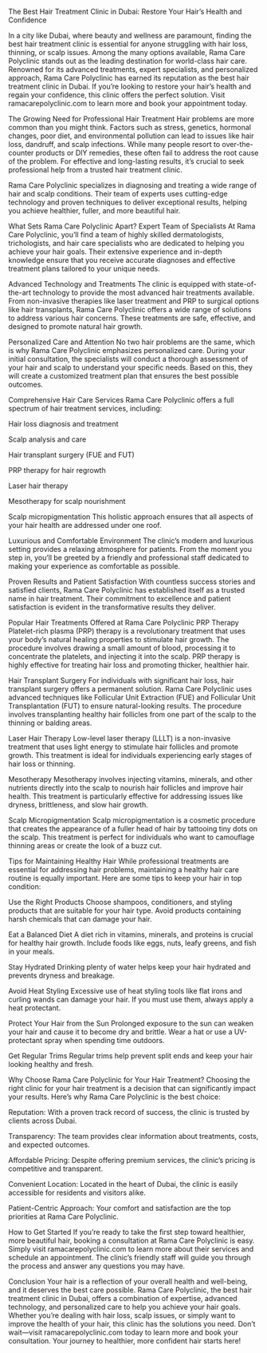 The Best Hair Treatment Clinic in Dubai: Restore Your Hair’s Health and Confidence

In a city like Dubai, where beauty and wellness are paramount, finding the best hair treatment clinic is essential for anyone struggling with hair loss, thinning, or scalp issues. Among the many options available, Rama Care Polyclinic stands out as the leading destination for world-class hair care. Renowned for its advanced treatments, expert specialists, and personalized approach, Rama Care Polyclinic has earned its reputation as the best hair treatment clinic in Dubai. If you’re looking to restore your hair’s health and regain your confidence, this clinic offers the perfect solution. Visit ramacarepolyclinic.com to learn more and book your appointment today.

The Growing Need for Professional Hair Treatment
Hair problems are more common than you might think. Factors such as stress, genetics, hormonal changes, poor diet, and environmental pollution can lead to issues like hair loss, dandruff, and scalp infections. While many people resort to over-the-counter products or DIY remedies, these often fail to address the root cause of the problem. For effective and long-lasting results, it’s crucial to seek professional help from a trusted hair treatment clinic.

Rama Care Polyclinic specializes in diagnosing and treating a wide range of hair and scalp conditions. Their team of experts uses cutting-edge technology and proven techniques to deliver exceptional results, helping you achieve healthier, fuller, and more beautiful hair.

What Sets Rama Care Polyclinic Apart?
Expert Team of Specialists
At Rama Care Polyclinic, you’ll find a team of highly skilled dermatologists, trichologists, and hair care specialists who are dedicated to helping you achieve your hair goals. Their extensive experience and in-depth knowledge ensure that you receive accurate diagnoses and effective treatment plans tailored to your unique needs.

Advanced Technology and Treatments
The clinic is equipped with state-of-the-art technology to provide the most advanced hair treatments available. From non-invasive therapies like laser treatment and PRP to surgical options like hair transplants, Rama Care Polyclinic offers a wide range of solutions to address various hair concerns. These treatments are safe, effective, and designed to promote natural hair growth.

Personalized Care and Attention
No two hair problems are the same, which is why Rama Care Polyclinic emphasizes personalized care. During your initial consultation, the specialists will conduct a thorough assessment of your hair and scalp to understand your specific needs. Based on this, they will create a customized treatment plan that ensures the best possible outcomes.

Comprehensive Hair Care Services
Rama Care Polyclinic offers a full spectrum of hair treatment services, including:

Hair loss diagnosis and treatment

Scalp analysis and care

Hair transplant surgery (FUE and FUT)

PRP therapy for hair regrowth

Laser hair therapy

Mesotherapy for scalp nourishment

Scalp micropigmentation
This holistic approach ensures that all aspects of your hair health are addressed under one roof.

Luxurious and Comfortable Environment
The clinic’s modern and luxurious setting provides a relaxing atmosphere for patients. From the moment you step in, you’ll be greeted by a friendly and professional staff dedicated to making your experience as comfortable as possible.

Proven Results and Patient Satisfaction
With countless success stories and satisfied clients, Rama Care Polyclinic has established itself as a trusted name in hair treatment. Their commitment to excellence and patient satisfaction is evident in the transformative results they deliver.

Popular Hair Treatments Offered at Rama Care Polyclinic
PRP Therapy
Platelet-rich plasma (PRP) therapy is a revolutionary treatment that uses your body’s natural healing properties to stimulate hair growth. The procedure involves drawing a small amount of blood, processing it to concentrate the platelets, and injecting it into the scalp. PRP therapy is highly effective for treating hair loss and promoting thicker, healthier hair.

Hair Transplant Surgery
For individuals with significant hair loss, hair transplant surgery offers a permanent solution. Rama Care Polyclinic uses advanced techniques like Follicular Unit Extraction (FUE) and Follicular Unit Transplantation (FUT) to ensure natural-looking results. The procedure involves transplanting healthy hair follicles from one part of the scalp to the thinning or balding areas.

Laser Hair Therapy
Low-level laser therapy (LLLT) is a non-invasive treatment that uses light energy to stimulate hair follicles and promote growth. This treatment is ideal for individuals experiencing early stages of hair loss or thinning.

Mesotherapy
Mesotherapy involves injecting vitamins, minerals, and other nutrients directly into the scalp to nourish hair follicles and improve hair health. This treatment is particularly effective for addressing issues like dryness, brittleness, and slow hair growth.

Scalp Micropigmentation
Scalp micropigmentation is a cosmetic procedure that creates the appearance of a fuller head of hair by tattooing tiny dots on the scalp. This treatment is perfect for individuals who want to camouflage thinning areas or create the look of a buzz cut.

Tips for Maintaining Healthy Hair
While professional treatments are essential for addressing hair problems, maintaining a healthy hair care routine is equally important. Here are some tips to keep your hair in top condition:

Use the Right Products
Choose shampoos, conditioners, and styling products that are suitable for your hair type. Avoid products containing harsh chemicals that can damage your hair.

Eat a Balanced Diet
A diet rich in vitamins, minerals, and proteins is crucial for healthy hair growth. Include foods like eggs, nuts, leafy greens, and fish in your meals.

Stay Hydrated
Drinking plenty of water helps keep your hair hydrated and prevents dryness and breakage.

Avoid Heat Styling
Excessive use of heat styling tools like flat irons and curling wands can damage your hair. If you must use them, always apply a heat protectant.

Protect Your Hair from the Sun
Prolonged exposure to the sun can weaken your hair and cause it to become dry and brittle. Wear a hat or use a UV-protectant spray when spending time outdoors.

Get Regular Trims
Regular trims help prevent split ends and keep your hair looking healthy and fresh.

Why Choose Rama Care Polyclinic for Your Hair Treatment?
Choosing the right clinic for your hair treatment is a decision that can significantly impact your results. Here’s why Rama Care Polyclinic is the best choice:

Reputation: With a proven track record of success, the clinic is trusted by clients across Dubai.

Transparency: The team provides clear information about treatments, costs, and expected outcomes.

Affordable Pricing: Despite offering premium services, the clinic’s pricing is competitive and transparent.

Convenient Location: Located in the heart of Dubai, the clinic is easily accessible for residents and visitors alike.

Patient-Centric Approach: Your comfort and satisfaction are the top priorities at Rama Care Polyclinic.

How to Get Started
If you’re ready to take the first step toward healthier, more beautiful hair, booking a consultation at Rama Care Polyclinic is easy. Simply visit ramacarepolyclinic.com to learn more about their services and schedule an appointment. The clinic’s friendly staff will guide you through the process and answer any questions you may have.

Conclusion
Your hair is a reflection of your overall health and well-being, and it deserves the best care possible. Rama Care Polyclinic, the best hair treatment clinic in Dubai, offers a combination of expertise, advanced technology, and personalized care to help you achieve your hair goals. Whether you’re dealing with hair loss, scalp issues, or simply want to improve the health of your hair, this clinic has the solutions you need. Don’t wait—visit ramacarepolyclinic.com today to learn more and book your consultation. Your journey to healthier, more confident hair starts here!
